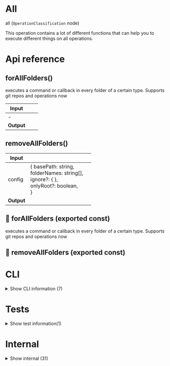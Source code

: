 # All

all (`OperationClassification` node)

This operation contains a lot of different functions that can help you to execute different things on all operations.




# Api reference

## forAllFolders()

executes a command or callback in every folder of a certain type. Supports git repos and operations now


| Input      |    |    |
| ---------- | -- | -- |
| - | | |
| **Output** |    |    |



## removeAllFolders()

| Input      |    |    |
| ---------- | -- | -- |
| config | { basePath: string, <br />folderNames: string[], <br />ignore?: {  }, <br />onlyRoot?: boolean, <br /> } |  |
| **Output** |    |    |



## 📄 forAllFolders (exported const)

executes a command or callback in every folder of a certain type. Supports git repos and operations now


## 📄 removeAllFolders (exported const)

# CLI

<details><summary>Show CLI information (7)</summary>
    
  # removeAllFoldersCli()




| Input      |    |    |
| ---------- | -- | -- |
| - | | |
| **Output** |    |    |



## 📄 [debug] (unexported const)

## 📄 [folderName, basePath] (unexported const)

## 📄 removeAllFoldersCli (unexported const)

## 📄 [script, startIndex] (unexported const)

## 📄 [search] (unexported const)

## 📄 [type, command, fileName, basePath, folderName, shellString] (unexported const)

  </details>

# Tests

<details><summary>Show test information(1)</summary>
    
  # 📄 test (exported const)


  </details>

# Internal

<details><summary>Show internal (31)</summary>
    
  # allOperationsRemoveJsSrc()

BEWARE! This removes all .d.ts, .js, and .d.ts.map files in your source folder!


| Input      |    |    |
| ---------- | -- | -- |
| debug (optional) | boolean |  |
| **Output** |    |    |



## allOperationsToMarkdown()

| Input      |    |    |
| ---------- | -- | -- |
| - | | |
| **Output** |    |    |



## clearAllTsDatabases()

| Input      |    |    |
| ---------- | -- | -- |
| - | | |
| **Output** |    |    |



## codeAll()

opens all files in vscode


| Input      |    |    |
| ---------- | -- | -- |
| search | string |  |
| **Output** |    |    |



## forAllFiles()

executes a command or callback for every file

in commands, $LOCATION is provided as env variable, and command is executed in the dir of the file


| Input      |    |    |
| ---------- | -- | -- |
| - | | |
| **Output** |    |    |



## getAllOperationClassifications()

| Input      |    |    |
| ---------- | -- | -- |
| - | | |
| **Output** |    |    |



## gitShipAllRepos()

`gitShipAllPackages` Just ships code everywhere to github, wherever there's a git folder and there are changes.


| Input      |    |    |
| ---------- | -- | -- |
| - | | |
| **Output** |    |    |



## mdAllOperations()

| Input      |    |    |
| ---------- | -- | -- |
| debug (optional) | boolean |  |
| **Output** |    |    |



## minifyAllOperations()

minify all operations everywhere. optionally:
- enable the shell
- specify a basepath (tools by default)


| Input      |    |    |
| ---------- | -- | -- |
| config (optional) | { basePath?: {  }, <br />onlyRoot?: boolean, <br />shell?: boolean, <br /> } |  |
| **Output** |    |    |



## publishAllOperations()

Script to publish all packages everywhere (that also runs prepublish). Only src in git, only build in npm.


| Input      |    |    |
| ---------- | -- | -- |
| - | | |
| **Output** |    |    |



## removeAllFiles()

removes all files that have an exact match of the location (folders not because we use rm without -rf)


| Input      |    |    |
| ---------- | -- | -- |
| search | string |  |
| **Output** |    |    |



## removeAll()

removes all xyz for a folder

make sure to specify which type you want.... folder or file most likely


| Input      |    |    |
| ---------- | -- | -- |
| - | | |
| **Output** |    |    |



## renameAll()

renames all files to a new name (optionally a func, based on the old path)


| Input      |    |    |
| ---------- | -- | -- |
| - | | |
| **Output** |    |    |



## runScriptEverywhere()

runs a package script in all tools operations

NB: uses npm insead of yarn, but for scripts this shouldn't matter


| Input      |    |    |
| ---------- | -- | -- |
| script | string |  |,| startIndex (optional) | number |  |
| **Output** |    |    |



## setScriptEverywhere()

set package.json script to another value in all operations in tools folder


| Input      |    |    |
| ---------- | -- | -- |
| script | string |  |,| value | string |  |
| **Output** |    |    |



## 📄 allOperationsRemoveJsSrc (exported const)

BEWARE! This removes all .d.ts, .js, and .d.ts.map files in your source folder!


## 📄 allOperationsToMarkdown (exported const)

## 📄 clearAllTsDatabases (exported const)

## 📄 codeAll (exported const)

opens all files in vscode


## 📄 forAllFiles (exported const)

executes a command or callback for every file

in commands, $LOCATION is provided as env variable, and command is executed in the dir of the file


## 📄 getAllOperationClassifications (exported const)

## 📄 gitShipAllRepos (exported const)

## 📄 mdAllOperations (exported const)

## 📄 minifyAllOperations (exported const)

minify all operations everywhere. optionally:
- enable the shell
- specify a basepath (tools by default)


## 📄 publishAllOperations (exported const)

## 📄 removeAllFiles (exported const)

removes all files that have an exact match of the location (folders not because we use rm without -rf)


## 📄 removeAll (exported const)

removes all xyz for a folder

make sure to specify which type you want.... folder or file most likely


## 📄 renameAll (exported const)

renames all files to a new name (optionally a func, based on the old path)


## 📄 runScriptEverywhere (exported const)

runs a package script in all tools operations

NB: uses npm insead of yarn, but for scripts this shouldn't matter


## 📄 setScriptEverywhere (exported const)

set package.json script to another value in all operations in tools folder


## 📄 test (exported const)

  </details>

